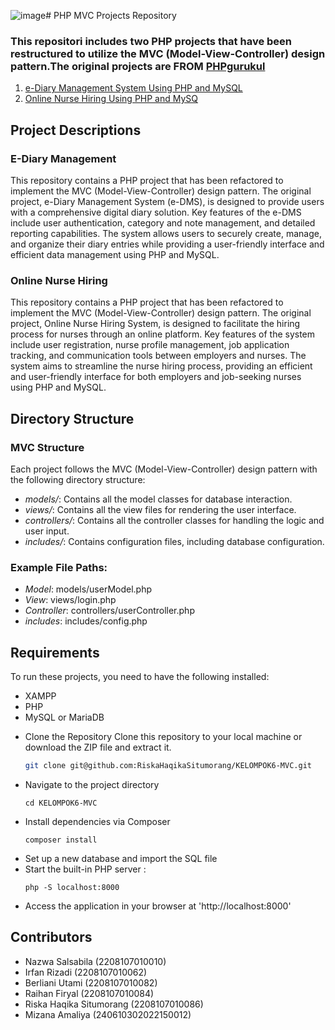 ![image](https://github.com/RiskaHaqikaSitumorang/KELOMPOK6-MVC/assets/165547791/1ff5256d-0226-404e-9cf6-dcd25fc5d88c)# PHP MVC Projects Repository
### This repositori includes two PHP projects that have been restructured to utilize the MVC (Model-View-Controller) design pattern.The original projects are FROM [PHPgurukul](https://phpgurukul.com)  
1. [e-Diary Management System Using PHP and MySQL](https://phpgurukul.com/e-diary-management-system-using-php-and-mysql/)
2. [Online Nurse Hiring Using PHP and MySQ](https://phpgurukul.com/online-nurse-hiring-system-using-php-and-mysql/)
## Project Descriptions
### E-Diary Management
This repository contains a PHP project that has been refactored to implement the MVC (Model-View-Controller) design pattern. The original project, e-Diary Management System (e-DMS), is designed to provide users with a comprehensive digital diary solution. Key features of the e-DMS include user authentication, category and note management, and detailed reporting capabilities. The system allows users to securely create, manage, and organize their diary entries while providing a user-friendly interface and efficient data management using PHP and MySQL.
### Online Nurse Hiring
This repository contains a PHP project that has been refactored to implement the MVC (Model-View-Controller) design pattern. The original project, Online Nurse Hiring System, is designed to facilitate the hiring process for nurses through an online platform. Key features of the system include user registration, nurse profile management, job application tracking, and communication tools between employers and nurses. The system aims to streamline the nurse hiring process, providing an efficient and user-friendly interface for both employers and job-seeking nurses using PHP and MySQL.
## Directory Structure
### MVC Structure
Each project follows the MVC (Model-View-Controller) design pattern with the following directory structure:
- *models/*: Contains all the model classes for database interaction.
- *views/*: Contains all the view files for rendering the user interface.
- *controllers/*: Contains all the controller classes for handling the logic and user input.
- *includes/*: Contains configuration files, including database configuration.

### Example File Paths:

- *Model*: models/userModel.php
- *View*: views/login.php
- *Controller*: controllers/userController.php
- *includes*: includes/config.php

## Requirements

To run these projects, you need to have the following installed:

- XAMPP
- PHP
- MySQL or MariaDB

 * Clone the Repository
   Clone this repository to your local machine or download the ZIP file and extract it.
   ```sh
   git clone git@github.com:RiskaHaqikaSitumorang/KELOMPOK6-MVC.git
   ```
* Navigate to the project directory
  ```
  cd KELOMPOK6-MVC
  
  ```
* Install dependencies via Composer
  ```
  composer install
  
  ```
* Set up a new database and import the SQL file
* Start the built-in PHP server :
    ```
   php -S localhost:8000
    
    ```
* Access the application in your browser at 'http://localhost:8000'

## Contributors

* Nazwa Salsabila (2208107010010)
* Irfan Rizadi (2208107010062)
* ⁠Berliani Utami (2208107010082)
* Raihan Firyal (2208107010084)
* Riska Haqika Situmorang (2208107010086)
* Mizana Amaliya (240610302022150012)

    
    
